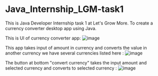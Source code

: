 # Java_Internship_LGM-task1
This is Java Developer Internship task 1 at Let's Grow More. To create a currency converter desktop app using Java.

This is UI of currency converter app:
![image](https://github.com/manish-thakare/Java_Internship_LGM-task1/assets/82271000/1f594eed-956a-45c8-9182-fb593c07d42c)

This app takes input of amount in currency and converts the value in another currency we have several currencies listed here :
![image](https://github.com/manish-thakare/Java_Internship_LGM-task1/assets/82271000/b0143fc4-1e86-47ff-9ed3-7bdcd1aed1f1)

The button at bottom "convert currency" takes the input amount and selected currency and converts to selected currency :
![image](https://github.com/manish-thakare/Java_Internship_LGM-task1/assets/82271000/cf4b1992-773a-4104-a61e-47fa4975b08b)
